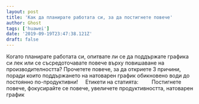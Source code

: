 ```yaml
---
layout: post
title: 'Как да планирате работата си, за да постигнете повече'
author: Ghost
tags: ['huawei']
date: '2019-09-19T23:47:38.121Z'
draft: false
---
```


Когато планирате работата си, опитвате ли се да поддържате графика си лек или се съсредоточавате повече върху повишаване на производителността? Прочетете повече, за да откриете 3 причини, поради които поддържането на натоварен график обикновено води до постоянно по-продуктивни!     Етикети на статията:         Постигнете повече, фокусирайте се повече, увеличете продуктивността, натоварен график
